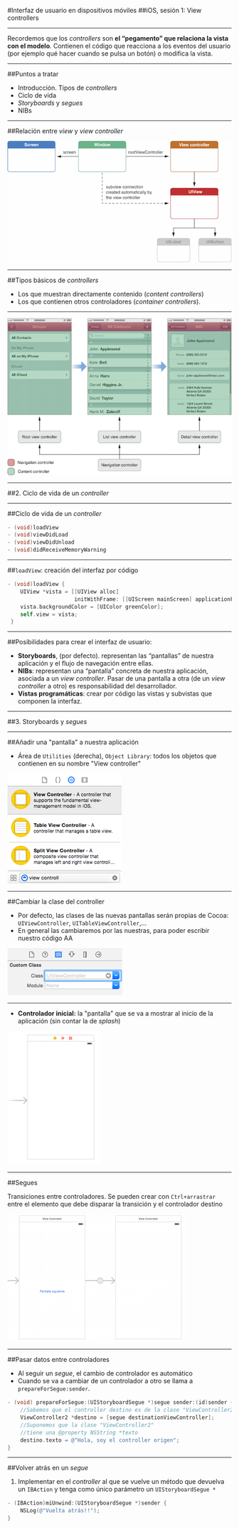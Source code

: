 #Interfaz de usuario en dispositivos móviles
##iOS, sesión 1: View controllers

---

Recordemos que los *controllers* son **el “pegamento” que relaciona la vista con el modelo**. Contienen el código que reacciona a los eventos del usuario (por ejemplo qué hacer cuando se pulsa un botón) o modifica la vista.


---

##Puntos a tratar

- Introducción. Tipos de *controllers*
- Ciclo de vida
- *Storyboards* y *segues*
- NIBs 

---

##Relación entre *view* y *view controller*

![](img/controller_vs_view.png) 

---

##Tipos básicos de *controllers*

- Los que muestran directamente contenido (*content controllers*)
- Los que contienen otros controladores (*container controllers*).

---

![](img/content_vs_container.png) 

---

##2. Ciclo de vida de un *controller*


---



##Ciclo de vida de un *controller*

```objectivec
- (void)loadView
- (void)viewDidLoad
- (void)viewDidUnload
- (void)didReceiveMemoryWarning
```

---

##`loadView`: creación del interfaz por código

```objectivec
- (void)loadView {
    UIView *vista = [[UIView alloc]
                     initWithFrame: [[UIScreen mainScreen] applicationFrame]];
    vista.backgroundColor = [UIColor greenColor];
    self.view = vista;
 }
```

---


##Posibilidades para crear el interfaz de usuario:

-  **Storyboards**, (por defecto). representan las “pantallas” de nuestra aplicación y el flujo de navegación entre ellas. 
- **NIBs**: representan una “pantalla” concreta de nuestra aplicación,  asociada a un *view controller*. Pasar de una pantalla a otra (de un *view controller* a otro) es responsabilidad del desarrollador. 
- **Vistas programáticas**: crear por código las vistas y subvistas que componen la interfaz.

---


##3. Storyboards y *segues*


---


##Añadir una "pantalla" a nuestra aplicación

- Área de `Utilities` (derecha), `Object Library`: todos los objetos que contienen en su nombre "View controller"

![](img/controllers_library.png) <!-- .element class="stretch" -->

---


##Cambiar la clase del controller

- Por defecto, las clases de las nuevas pantallas serán propias de Cocoa: `UIViewController`, `UITableViewController`,... 
- En general las cambiaremos por las nuestras, para poder escribir nuestro código AA

![](img/controller_class.png) 


---

- **Controlador inicial:** la "pantalla" que se va a mostrar al inicio de la aplicación (sin contar la de *splash*)

![](img/controlador_inicial.png) 

---

##Segues

Transiciones entre controladores. Se pueden crear con `Ctrl+arrastrar` entre el elemento que debe disparar la transición y el controlador destino

![](img/segue.png) 


---

##Pasar datos entre controladores

-  Al seguir un *segue*, el cambio de controlador es automático
- Cuando se va a cambiar de un controlador a otro se llama a `prepareForSegue:sender`. 


```objectivec
- (void) prepareForSegue:(UIStoryboardSegue *)segue sender:(id)sender {
    //Sabemos que el controller destino es de la clase "ViewController2"
    ViewController2 *destino = [segue destinationViewController];
    //Suponemos que la clase "ViewController2"
    //tiene una @property NSString *texto
    destino.texto = @"Hola, soy el controller origen";
}
```

---

##Volver atrás en un *segue*

1. Implementar en el *controller* al que se vuelve un método que devuelva un `IBAction` y tenga como único parámetro un `UIStoryboardSegue *`

```objectivec
- (IBAction)miUnwind:(UIStoryboardSegue *)sender {
    NSLog(@"Vuelta atrás!!");
}
```
